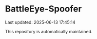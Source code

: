 # BattleEye-Spoofer

Last updated: 2025-06-13 17:45:14

This repository is automatically maintained.

